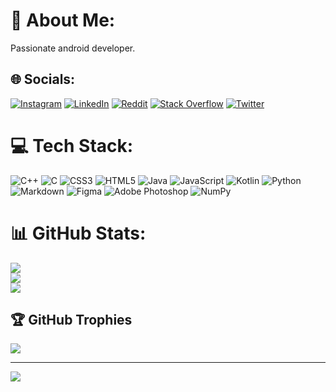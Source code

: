 # 💫 About Me:
Passionate android developer.


## 🌐 Socials:
[![Instagram](https://img.shields.io/badge/Instagram-%23E4405F.svg?logo=Instagram&logoColor=white)](https://instagram.com/murade1iyev) [![LinkedIn](https://img.shields.io/badge/LinkedIn-%230077B5.svg?logo=linkedin&logoColor=white)](https://linkedin.com/in/muradeliyev) [![Reddit](https://img.shields.io/badge/Reddit-%23FF4500.svg?logo=Reddit&logoColor=white)](https://reddit.com/user/muradeliyev) [![Stack Overflow](https://img.shields.io/badge/-Stackoverflow-FE7A16?logo=stack-overflow&logoColor=white)](https://stackoverflow.com/users/16898979) [![Twitter](https://img.shields.io/badge/Twitter-%231DA1F2.svg?logo=Twitter&logoColor=white)](https://twitter.com/murade1iyv) 

# 💻 Tech Stack:
![C++](https://img.shields.io/badge/c++-%2300599C.svg?style=for-the-badge&logo=c%2B%2B&logoColor=white) ![C](https://img.shields.io/badge/c-%2300599C.svg?style=for-the-badge&logo=c&logoColor=white) ![CSS3](https://img.shields.io/badge/css3-%231572B6.svg?style=for-the-badge&logo=css3&logoColor=white) ![HTML5](https://img.shields.io/badge/html5-%23E34F26.svg?style=for-the-badge&logo=html5&logoColor=white) ![Java](https://img.shields.io/badge/java-%23ED8B00.svg?style=for-the-badge&logo=java&logoColor=white) ![JavaScript](https://img.shields.io/badge/javascript-%23323330.svg?style=for-the-badge&logo=javascript&logoColor=%23F7DF1E) ![Kotlin](https://img.shields.io/badge/kotlin-%230095D5.svg?style=for-the-badge&logo=kotlin&logoColor=white) ![Python](https://img.shields.io/badge/python-3670A0?style=for-the-badge&logo=python&logoColor=ffdd54) ![Markdown](https://img.shields.io/badge/markdown-%23000000.svg?style=for-the-badge&logo=markdown&logoColor=white) 	![Figma](https://img.shields.io/badge/figma-%23F24E1E.svg?style=for-the-badge&logo=figma&logoColor=white) ![Adobe Photoshop](https://img.shields.io/badge/adobephotoshop-%2331A8FF.svg?style=for-the-badge&logo=adobephotoshop&logoColor=white) ![NumPy](https://img.shields.io/badge/numpy-%23013243.svg?style=for-the-badge&logo=numpy&logoColor=white)
# 📊 GitHub Stats:
![](https://github-readme-stats.vercel.app/api?username=muradeliyev&theme=dark&hide_border=false&include_all_commits=false&count_private=false)<br/>
![](https://github-readme-streak-stats.herokuapp.com/?user=muradeliyev&theme=dark&hide_border=false)<br/>
![](https://github-readme-stats.vercel.app/api/top-langs/?username=muradeliyev&theme=dark&hide_border=false&include_all_commits=false&count_private=false&layout=compact)

## 🏆 GitHub Trophies
![](https://github-profile-trophy.vercel.app/?username=muradeliyev&theme=radical&no-frame=false&no-bg=true&margin-w=4)

---
[![](https://visitcount.itsvg.in/api?id=muradeliyev&icon=0&color=0)](https://visitcount.itsvg.in)
